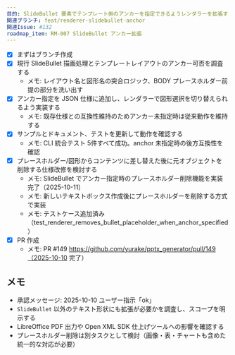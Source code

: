 ```yaml
---
目的: SlideBullet 要素でテンプレート側のアンカーを指定できるようレンダラーを拡張する
関連ブランチ: feat/renderer-slidebullet-anchor
関連Issue: #132
roadmap_item: RM-007 SlideBullet アンカー拡張
---
```


- [x] まずはブランチ作成
- [x] 現行 SlideBullet 描画処理とテンプレートレイアウトのアンカー可否を調査する
  - メモ: レイアウト名と図形名の突合ロジック、BODY プレースホルダー前提の部分を洗い出す
- [x] アンカー指定を JSON 仕様に追加し、レンダラーで図形選択を切り替えられるよう実装する
  - メモ: 既存仕様との互換性維持のためアンカー未指定時は従来動作を維持する
- [x] サンプルとドキュメント、テストを更新して動作を確認する
  - メモ: CLI 統合テスト 5件すべて成功。anchor 未指定時の後方互換性を確認
- [x] プレースホルダー/図形からコンテンツに差し替えた後に元オブジェクトを削除する仕様改修を検討する
  - メモ: SlideBullet でアンカー指定時のプレースホルダー削除機能を実装完了（2025-10-11）
  - メモ: 新しいテキストボックス作成後にプレースホルダーを削除する方式で実装
  - メモ: テストケース追加済み（test_renderer_removes_bullet_placeholder_when_anchor_specified）
- [x] PR 作成
  - メモ: PR #149 https://github.com/yurake/pptx_generator/pull/149（2025-10-10 完了）

## メモ
- 承認メッセージ: 2025-10-10 ユーザー指示「ok」
- `SlideBullet` 以外のテキスト形状にも拡張が必要かを調査し、スコープを明示する
- LibreOffice PDF 出力や Open XML SDK 仕上げツールへの影響を確認する
- プレースホルダー削除は別タスクとして検討（画像・表・チャートも含めた統一的な対応が必要）
